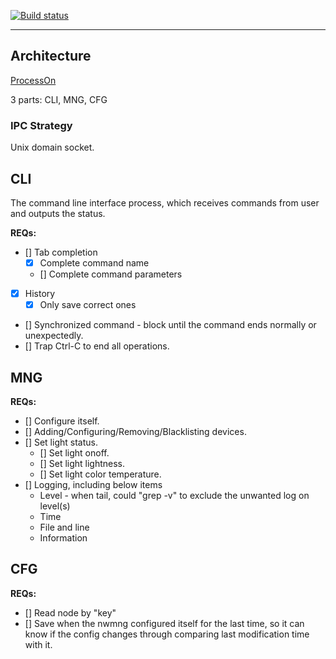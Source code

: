 [![Build status](https://img.shields.io/badge/Build-MacOS-brightgreen)](www.baidu.com)

---

## Architecture

[ProcessOn](https://www.processon.com/diagraming/5a581bfae4b0332f15299433)

3 parts: CLI, MNG, CFG

### IPC Strategy

Unix domain socket.

## CLI

The command line interface process, which receives commands from user and outputs the status.

**REQs:**

- [] Tab completion
  - [x] Complete command name
  - [] Complete command parameters
- [x] History
  - [x] Only save correct ones
- [] Synchronized command - block until the command ends normally or unexpectedly.
- [] Trap Ctrl-C to end all operations.

## MNG

**REQs:**

- [] Configure itself.
- [] Adding/Configuring/Removing/Blacklisting devices.
- [] Set light status.
  - [] Set light onoff.
  - [] Set light lightness.
  - [] Set light color temperature.
- [] Logging, including below items
  - Level - when tail, could "grep -v" to exclude the unwanted log on level(s)
  - Time
  - File and line
  - Information

## CFG

**REQs:**

- [] Read node by "key"
- [] Save when the nwmng configured itself for the last time, so it can know if
  the config changes through comparing last modification time with it.
